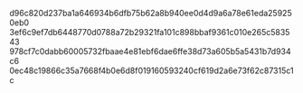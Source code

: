 d96c820d237ba1a646934b6dfb75b62a8b940ee0d4d9a6a78e61eda259250eb0
3ef6c9ef7db6448770d0788a72b29321fa101c898bbaf9361c010e265c583543
978cf7c0dabb60005732fbaae4e81ebf6dae6ffe38d73a605b5a5431b7d934c6
0ec48c19866c35a7668f4b0e6d8f019160593240cf619d2a6e73f62c87315c1c
